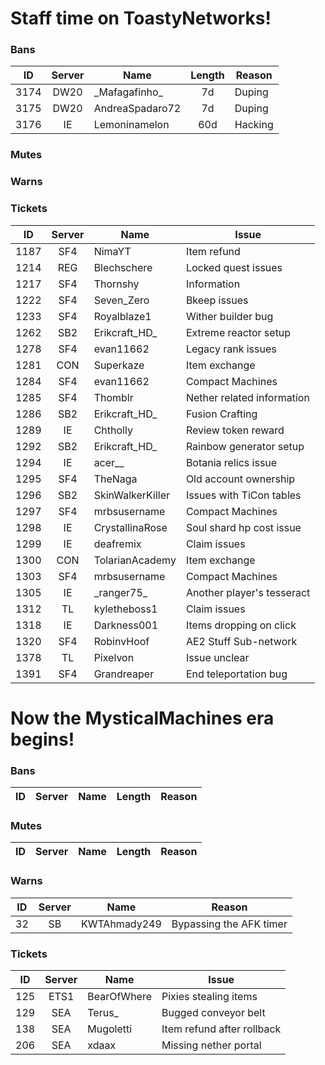 # Staff time on ToastyNetworks!  

### Bans  
|ID      |Server  |Name             |Length      |Reason                    |
|:------:|:------:|-----------------|:----------:|--------------------------|
|3174    |DW20    |\_Mafagafinho_   |7d          |Duping                    |
|3175    |DW20    |AndreaSpadaro72  |7d          |Duping                    |
|3176    |IE      |Lemoninamelon    |60d         |Hacking                   |

### Mutes  


### Warns  


### Tickets  
|ID      |Server  |Name             |Issue                     |
|:------:|:------:|-----------------|--------------------------|
|1187    |SF4     |NimaYT           |Item refund               |
|1214    |REG     |Blechschere      |Locked quest issues       |
|1217    |SF4     |Thornshy         |Information               |
|1222    |SF4     |Seven_Zero       |Bkeep issues              |
|1233    |SF4     |Royalblaze1      |Wither builder bug        |
|1262    |SB2     |Erikcraft_HD_    |Extreme reactor setup     |
|1278    |SF4     |evan11662        |Legacy rank issues        |
|1281    |CON     |Superkaze        |Item exchange             |
|1284    |SF4     |evan11662        |Compact Machines          |
|1285    |SF4     |Thomblr          |Nether related information|
|1286    |SB2     |Erikcraft_HD_    |Fusion Crafting           |
|1289    |IE      |Chtholly         |Review token reward       |
|1292    |SB2     |Erikcraft_HD_    |Rainbow generator setup   |
|1294    |IE      |acer__           |Botania relics issue      |
|1295    |SF4     |TheNaga          |Old account ownership     |
|1296    |SB2     |SkinWalkerKiller |Issues with TiCon tables  |
|1297    |SF4     |mrbsusername     |Compact Machines          |
|1298    |IE      |CrystallinaRose  |Soul shard hp cost issue  |
|1299    |IE      |deafremix        |Claim issues              |
|1300    |CON     |TolarianAcademy  |Item exchange             |
|1303    |SF4     |mrbsusername     |Compact Machines          |
|1305    |IE      |\_ranger75\_     |Another player's tesseract|
|1312    |TL      |kyletheboss1     |Claim issues              |
|1318    |IE      |Darkness001      |Items dropping on click   |
|1320    |SF4     |RobinvHoof       |AE2 Stuff Sub-network     |
|1378    |TL      |Pixelvon         |Issue unclear             |
|1391    |SF4     |Grandreaper      |End teleportation bug     |


# Now the MysticalMachines era begins!  

### Bans  
|ID      |Server  |Name             |Length      |Reason                    |
|:------:|:------:|-----------------|:----------:|--------------------------|

### Mutes  
|ID      |Server  |Name             |Length      |Reason                    |
|:------:|:------:|-----------------|:----------:|--------------------------|


### Warns  
|ID      |Server  |Name             |Reason                    |
|:------:|:------:|-----------------|--------------------------|
|32      |SB      |KWTAhmady249     |Bypassing the AFK timer   |


### Tickets  
|ID      |Server  |Name             |Issue                     |
|:------:|:------:|-----------------|--------------------------|
|125     |ETS1    |BearOfWhere      |Pixies stealing items     |
|129     |SEA     |Terus_           |Bugged conveyor belt      |
|138     |SEA     |Mugoletti        |Item refund after rollback|
|206     |SEA     |xdaax            |Missing nether portal     |

